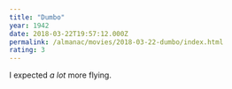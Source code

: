 ```yaml
---
title: "Dumbo"
year: 1942
date: 2018-03-22T19:57:12.000Z
permalink: /almanac/movies/2018-03-22-dumbo/index.html
rating: 3
---
```


I expected _a lot_ more flying.
